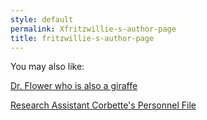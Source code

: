 ```yaml
---
style: default
permalink: Xfritzwillie-s-author-page
title: fritzwillie-s-author-page
---
```

You may also like:

[Dr. Flower who is also a giraffe](http://scp-wiki.net/uglyflower-author-page)

[Research Assistant Corbette's Personnel File](http://scp-wiki.net/salman-corbette-personnel-file)
